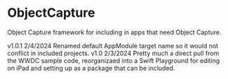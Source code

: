 # ObjectCapture

Object Capture framework for including in apps that need Object Capture.

v1.0.1 2/4/2024 Renamed default AppModule target name so it would not conflict in included projects.
v1.0 2/3/2024 Pretty much a direct pull from the WWDC sample code, reorganizaed into a Swift Playground for editing on iPad and setting up as a package that can be included.
